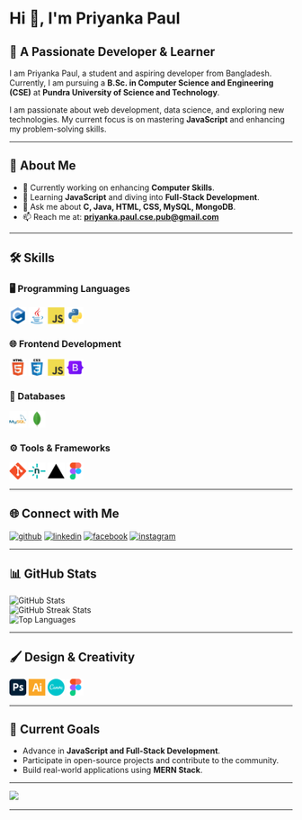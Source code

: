# Hi 👋, I'm Priyanka Paul  
## 🌟 A Passionate Developer & Learner  

I am Priyanka Paul, a student and aspiring developer from Bangladesh.  
Currently, I am pursuing a **B.Sc. in Computer Science and Engineering (CSE)** at **Pundra University of Science and Technology**.

I am passionate about web development, data science, and exploring new technologies. My current focus is on mastering **JavaScript** and enhancing my problem-solving skills.

---

## 🌱 **About Me**  
- 🔭 Currently working on enhancing **Computer Skills**.  
- 🌱 Learning **JavaScript** and diving into **Full-Stack Development**.  
- 💬 Ask me about **C, Java, HTML, CSS, MySQL, MongoDB**.  
- 📫 Reach me at: **priyanka.paul.cse.pub@gmail.com**

---
## 🛠 **Skills**  
### 🖥️ Programming Languages  
<p align="left">
  <img src="https://raw.githubusercontent.com/devicons/devicon/master/icons/c/c-original.svg" width="30" height="30"/>  
  <img src="https://raw.githubusercontent.com/devicons/devicon/master/icons/java/java-original.svg" width="30" height="30"/>  
  <img src="https://raw.githubusercontent.com/devicons/devicon/master/icons/javascript/javascript-original.svg" width="30" height="30"/>  
  <img src="https://raw.githubusercontent.com/devicons/devicon/master/icons/python/python-original.svg" width="30" height="30"/>  
</p>

### 🌐 Frontend Development  
<p align="left">
  <img src="https://raw.githubusercontent.com/devicons/devicon/master/icons/html5/html5-original-wordmark.svg" width="30" height="30"/>  
  <img src="https://raw.githubusercontent.com/devicons/devicon/master/icons/css3/css3-original-wordmark.svg" width="30" height="30"/>  
  <img src="https://raw.githubusercontent.com/devicons/devicon/master/icons/javascript/javascript-original.svg" width="30" height="30"/>  
  <img src="https://raw.githubusercontent.com/devicons/devicon/master/icons/bootstrap/bootstrap-original.svg" width="30" height="30"/>  
</p>

### 💾 Databases  
<p align="left">
  <img src="https://raw.githubusercontent.com/devicons/devicon/master/icons/mysql/mysql-original-wordmark.svg" width="30" height="30"/>  
  <img src="https://raw.githubusercontent.com/devicons/devicon/master/icons/mongodb/mongodb-original.svg" width="30" height="30"/>  
</p>

### ⚙️ Tools & Frameworks  
<p align="left">
  <img src="https://raw.githubusercontent.com/devicons/devicon/master/icons/git/git-original.svg" width="30" height="30"/>  
  <img src="https://raw.githubusercontent.com/devicons/devicon/master/icons/netlify/netlify-original.svg" width="30" height="30"/>  
  <img src="https://raw.githubusercontent.com/devicons/devicon/master/icons/vercel/vercel-original.svg" width="30" height="30"/>  
  <img src="https://raw.githubusercontent.com/devicons/devicon/master/icons/figma/figma-original.svg" width="30" height="30"/>  
</p>

---

## 🌐 **Connect with Me**  
<p align="left">
  <a href="https://github.com/priyanka-paul" target="_blank"><img align="center" src="https://raw.githubusercontent.com/rahuldkjain/github-profile-readme-generator/master/src/images/icons/Social/github.svg" alt="github" height="30" width="40" /></a>
  <a href="https://linkedin.com/in/priyanka-paul" target="_blank"><img align="center" src="https://raw.githubusercontent.com/rahuldkjain/github-profile-readme-generator/master/src/images/icons/Social/linked-in-alt.svg" alt="linkedin" height="30" width="40" /></a>
  <a href="https://fb.com/priyanka.paul" target="_blank"><img align="center" src="https://raw.githubusercontent.com/rahuldkjain/github-profile-readme-generator/master/src/images/icons/Social/facebook.svg" alt="facebook" height="30" width="40" /></a>
  <a href="https://www.instagram.com/priyanka.paul" target="_blank"><img align="center" src="https://raw.githubusercontent.com/rahuldkjain/github-profile-readme-generator/master/src/images/icons/Social/instagram.svg" alt="instagram" height="30" width="40" /></a>
</p>

---
## 📊 **GitHub Stats**  
<p align="left">
  <img src="https://github-readme-stats.vercel.app/api?username=priyanka1144&theme=tokyonight&hide_border=false&include_all_commits=true&count_private=true" alt="GitHub Stats" /><br/>
  <img src="https://github-readme-streak-stats.herokuapp.com/?user=priyanka1144&theme=tokyonight&hide_border=false" alt="GitHub Streak Stats" /><br/>
  <img src="https://github-readme-stats.vercel.app/api/top-langs/?username=priyanka1144&theme=tokyonight&hide_border=false&include_all_commits=true&layout=compact" alt="Top Languages" />
</p>


---
## 🖌️ **Design & Creativity**  
<p align="left">
  <img src="https://raw.githubusercontent.com/devicons/devicon/master/icons/photoshop/photoshop-plain.svg" width="30" height="30"/>
  <img src="https://raw.githubusercontent.com/devicons/devicon/master/icons/illustrator/illustrator-plain.svg" width="30" height="30"/>
  <img src="https://raw.githubusercontent.com/devicons/devicon/master/icons/canva/canva-original.svg" width="30" height="30"/>
  <img src="https://raw.githubusercontent.com/devicons/devicon/master/icons/figma/figma-original.svg" width="30" height="30"/>
</p>

---

## 🎯 **Current Goals**  
- Advance in **JavaScript and Full-Stack Development**.  
- Participate in open-source projects and contribute to the community.  
- Build real-world applications using **MERN Stack**.



---

[![](https://visitcount.itsvg.in/api?id=priyanka-paul&icon=5&color=0)](https://visitcount.itsvg.in)

---

